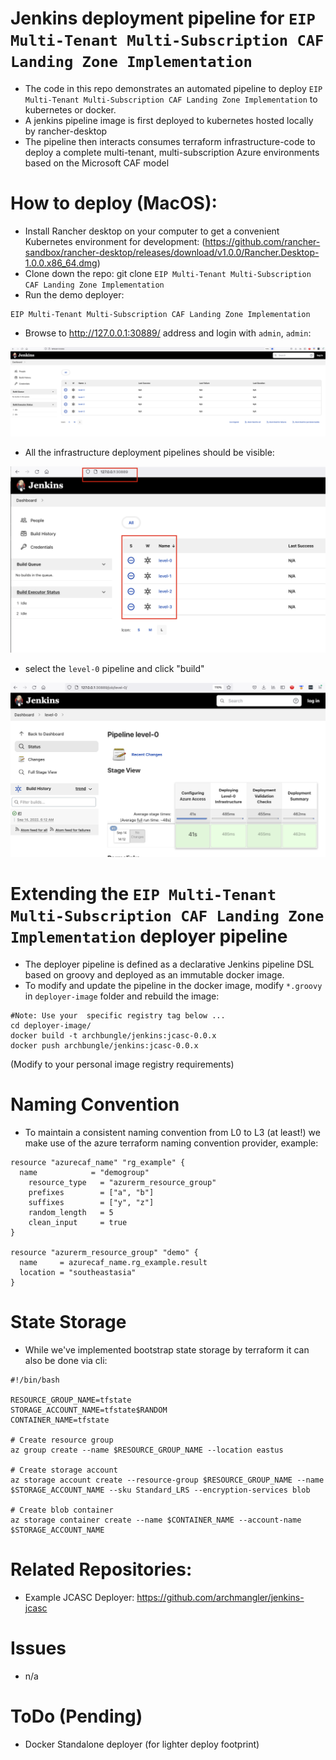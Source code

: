# Jenkins deployment pipeline for `EIP Multi-Tenant Multi-Subscription CAF Landing Zone Implementation`

* The code in this repo demonstrates an automated pipeline to deploy `EIP Multi-Tenant Multi-Subscription CAF Landing Zone Implementation` to kubernetes or docker.
* A jenkins pipeline image is first deployed to kubernetes hosted locally by rancher-desktop
* The pipeline then interacts consumes  terraform infrastructure-code to deploy a complete multi-tenant, multi-subscription Azure environments based on the Microsoft CAF model

# How to deploy (MacOS):

* Install Rancher desktop on your computer to get a convenient Kubernetes environment for development: (https://github.com/rancher-sandbox/rancher-desktop/releases/download/v1.0.0/Rancher.Desktop-1.0.0.x86_64.dmg)
* Clone down the repo: git clone `EIP Multi-Tenant Multi-Subscription CAF Landing Zone Implementation`
* Run the demo deployer:

```
EIP Multi-Tenant Multi-Subscription CAF Landing Zone Implementation
```

* Browse to http://127.0.0.1:30889/ address and login with `admin`, `admin`:

![alt text](media/jenkins-login.png?raw=true "Deployer Login") 

* All the infrastructure deployment pipelines should be visible:

![alt text](media/jenkins-instance-and-pipeline-jobs.png?raw=true "Deployer Login") 

* select the `level-0` pipeline and click "build"

![alt text](media/level-0-pipeline.png?raw=true "Deploy Pipeline")

# Extending the `EIP Multi-Tenant Multi-Subscription CAF Landing Zone Implementation` deployer pipeline

* The deployer pipeline is defined as a declarative Jenkins pipeline DSL based on groovy and deployed as an immutable docker image.
* To modify and update the pipeline in the docker image, modify `*.groovy` in `deployer-image` folder and rebuild the image:

```
#Note: Use your  specific registry tag below ...
cd deployer-image/
docker build -t archbungle/jenkins:jcasc-0.0.x
docker push archbungle/jenkins:jcasc-0.0.x
```

(Modify to your personal image registry requirements)

# Naming Convention

* To maintain a consistent naming convention from L0 to L3 (at least!) we make use of the azure terraform naming convention provider, example:


```
resource "azurecaf_name" "rg_example" {
  name            = "demogroup"
    resource_type   = "azurerm_resource_group"
    prefixes        = ["a", "b"]
    suffixes        = ["y", "z"]
    random_length   = 5 
    clean_input     = true
}

resource "azurerm_resource_group" "demo" {
  name     = azurecaf_name.rg_example.result
  location = "southeastasia"
}
```

# State Storage

* While we've implemented bootstrap state storage by terraform it can also be done via cli:

```
#!/bin/bash

RESOURCE_GROUP_NAME=tfstate
STORAGE_ACCOUNT_NAME=tfstate$RANDOM
CONTAINER_NAME=tfstate

# Create resource group
az group create --name $RESOURCE_GROUP_NAME --location eastus

# Create storage account
az storage account create --resource-group $RESOURCE_GROUP_NAME --name $STORAGE_ACCOUNT_NAME --sku Standard_LRS --encryption-services blob

# Create blob container
az storage container create --name $CONTAINER_NAME --account-name $STORAGE_ACCOUNT_NAME
```


# Related Repositories:

* Example JCASC Deployer: https://github.com/archmangler/jenkins-jcasc
 
#  Issues

- n/a

# ToDo (Pending)

- Docker Standalone deployer (for lighter deploy footprint)
